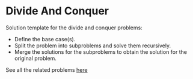 # Divide And Conquer

Solution template for the divide and conquer problems:

* Define the base case\(s\).
* Split the problem into subproblems and solve them recursively.
* Merge the solutions for the subproblems to obtain the solution for the original problem.

See all the related problems [here](https://leetcode.com/tag/divide-and-conquer/)

